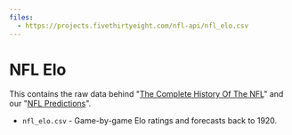 ```yaml
---
files:
  - https://projects.fivethirtyeight.com/nfl-api/nfl_elo.csv
---
```

# NFL Elo

This contains the raw data behind "[The Complete History Of The NFL](https://projects.fivethirtyeight.com/complete-history-of-the-nfl/)" and our "[NFL Predictions](https://projects.fivethirtyeight.com/2017-nfl-predictions/)".

* `nfl_elo.csv` - Game-by-game Elo ratings and forecasts back to 1920.
